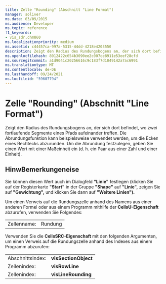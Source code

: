 ```yaml
---
title: Zelle "Rounding" (Abschnitt "Line Format")
manager: soliver
ms.date: 03/09/2015
ms.audience: Developer
ms.topic: reference
f1_keywords:
- vis_sdr.chm860
ms.localizationpriority: medium
ms.assetid: c44457ca-997a-5315-44dd-4218e4203550
description: Zeigt den Radius des Rundungsbogens an, der sich dort befindet, wo zwei fortlaufende Segmente eines Pfads aufeinander treffen. Die Abrundungsfunktion kann beispielsweise verwendet werden, um die Ecken eines Rechtecks abzurunden. Um die Abrundung festzulegen, geben Sie einen Wert mit einer Maßeinheit ein (d. h. ein Paar aus einer Zahl und einer Einheit).
ms.openlocfilehash: 8012422c654b3090ee2c007ce8911e53eef28cfd
ms.sourcegitcommit: a1d9041c20256616c9c183f7d1049142a7ac6991
ms.translationtype: MT
ms.contentlocale: de-DE
ms.lasthandoff: 09/24/2021
ms.locfileid: "59607794"
---
```

# <a name="rounding-cell-line-format-section"></a>Zelle "Rounding" (Abschnitt "Line Format")

Zeigt den Radius des Rundungsbogens an, der sich dort befindet, wo zwei fortlaufende Segmente eines Pfads aufeinander treffen. Die Abrundungsfunktion kann beispielsweise verwendet werden, um die Ecken eines Rechtecks abzurunden. Um die Abrundung festzulegen, geben Sie einen Wert mit einer Maßeinheit ein (d. h. ein Paar aus einer Zahl und einer Einheit).
  
## <a name="remarks"></a>HinwBemerkungeneise

Sie können diesen Wert auch im Dialogfeld **"Linie"** festlegen (klicken Sie auf der Registerkarte **"Start"** in der Gruppe **"Shape"** auf **"Linie",** zeigen Sie auf **"Gewichtung",** und klicken Sie dann auf **"Weitere Linien").**
  
Um einen Verweis auf die Rundungszelle anhand des Namens aus einer anderen Formel oder aus einem Programm mithilfe der **CellsU-Eigenschaft** abzurufen, verwenden Sie Folgendes: 
  
|||
|:-----|:-----|
|Zellenname:  <br/> |Rundung  <br/> |
   
Verwenden Sie die **CellsSRC-Eigenschaft** mit den folgenden Argumenten, um einen Verweis auf die Rundungszelle anhand des Indexes aus einem Programm abzurufen: 
  
|||
|:-----|:-----|
|Abschnittsindex:  <br/> |**visSectionObject** <br/> |
|Zeilenindex:  <br/> |**visRowLine** <br/> |
|Zellenindex:  <br/> |**visLineRounding** <br/> |
   

